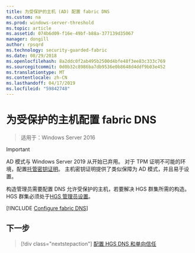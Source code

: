 ```yaml
---
title: 为受保护的主机 (AD) 配置 fabric DNS
ms.custom: na
ms.prod: windows-server-threshold
ms.topic: article
ms.assetid: 074b6d09-f16e-49bf-b88a-377139d35067
manager: dongill
author: rpsqrd
ms.technology: security-guarded-fabric
ms.date: 08/29/2018
ms.openlocfilehash: 8a2ddc0f2ab495b2500d4bfe48f3ee83c333c769
ms.sourcegitcommit: 0d0b32c8986ba7db9536e0b8648d4ddf9b03e452
ms.translationtype: MT
ms.contentlocale: zh-CN
ms.lasthandoff: 04/17/2019
ms.locfileid: "59842748"
---
```

# <a name="configure-the-fabric-dns-for-guarded-hosts"></a>为受保护的主机配置 fabric DNS

>适用于：Windows Server 2016


>[!IMPORTANT]
>AD 模式与 Windows Server 2019 从开始已弃用。 对于 TPM 证明不可能的环境，配置[托管密钥证明](guarded-fabric-initialize-hgs-key-mode.md)。 主机密钥证明提供了类似保障为 AD 模式，并且易于设置。 

构造管理员需要配置 DNS 允许受保护的主机，若要解决 HGS 群集所需的构造。 HGS 群集必须处于[HGS 管理员设置](/WindowsServerDocs/virtualization/guarded-fabric-shielded-vm/guarded-fabric-setting-up-the-host-guardian-service-hgs.md)。



[!INCLUDE [Configure fabric DNS](../../../includes/guarded-fabric-configure-fabric-dns.md)] 


## <a name="next-step"></a>下一步

>[!div class="nextstepaction"]
[配置 HGS DNS 和单向信任](guarded-fabric-configure-dns-forwarding-and-trust.md)
